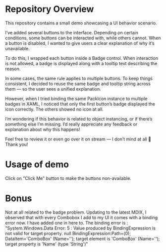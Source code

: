 # Repository Overview

This repository contains a small demo showcasing a UI behavior scenario.

I’ve added several buttons to the interface. Depending on certain conditions, some buttons can be interacted with, while others cannot. When a button is disabled, I wanted to give users a clear explanation of why it’s unavailable.

To do this, I wrapped each button inside a Badge control. When interaction is not allowed, a badge is displayed along with a tooltip text describing the reason.

In some cases, the same rule applies to multiple buttons. To keep things consistent, I decided to reuse the same badge and tooltip string across them — so the user sees a unified explanation.

However, when I tried binding the same PackIcon instance to multiple badges in XAML, I noticed that only the first button’s badge displayed the icon correctly. The others showed no icon at all.

I’m wondering if this behavior is related to object instancing, or if there’s something else I’m missing. I’d really appreciate any feedback or explanation about why this happens!

Feel free to review it or even go over it on stream — I don’t mind at all 🙂
Thank you!

# Usage of demo
Click on "Click Me" button to make the buttons non-available.

# Bonus
Not at all related to the badge problem. Updating to the latest MDIX, I observed that with every Combobox I add to my UI it comes with a binding error now. I have added one in here to.
The binding error is : "System.Windows.Data Error: 5 : Value produced by BindingExpression is not valid for target property. null BindingExpression:Path=(0); DataItem='ComboBox' (Name=''); target element is 'ComboBox' (Name=''); target property is 'Name' (type 'String')"
